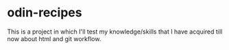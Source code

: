# odin-recipes

This is a project in which I'll test my knowledge/skills that I have acquired till now about html and git workflow.
